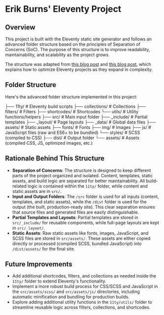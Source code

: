 # Erik Burns' Eleventy Project

## Overview
This project is built with the Eleventy static site generator and follows an advanced folder structure based on the principles of Separation of Concerns (SoC). The purpose of this structure is to improve readability, maintainability, and scalability as the project grows.

The structure was adapted from [this blog post](https://www.njfamirm.ir/en/blog/eleventy-folder-structure-guide/) and [this blog post](https://www.webstoemp.com/blog/eleventy-projects-structure/), which explains how to optimize Eleventy projects as they expand in complexity.

## Folder Structure
Here's the advanced folder structure implemented in this project:

├── 11ty/             # Eleventy build scripts
    ├── collections/  # Collections
    ├── filters/      # Filters
    ├── shortcodes/   # Shortcodes
    └── utils/        # Utility functions/helpers
├── src/              # Main input folder
    ├── _include/     # Partial templates
    ├── _layout/      # Page layouts
    ├── _data/        # Global data files
    ├── assets/       # Static assets
        ├── fonts/    # Fonts
        ├── img/      # Images
        ├── js/       # JavaScript files (raw and ES6+ to be bundled)
        └── styles/   # SCSS (compiled to CSS)
├── dist/             # Output folder
    └── assets/       # Assets (compiled CSS, JS, optimized images, etc.)

## Rationale Behind This Structure
- **Separation of Concerns**: The structure is designed to keep different parts of the project organized and isolated. Content, templates, static assets, and build logic are separated for better maintainability. All build-related logic is contained within the `11ty/` folder, while content and static assets are in `src/`.
- **Input and Output Folders**: The `/src` folder is used for all inputs (content, templates, and static assets), while the `/dist` folder is used for the output (the built, production-ready site). This clear separation ensures that source files and generated files are easily distinguishable.
- **Partial Templates and Layouts**: Partial templates are stored in `src/_include/` for reusable components, while full-page layouts are kept in `src/_layout/`.
- **Static Assets**: Raw static assets like fonts, images, JavaScript, and SCSS files are stored in `src/assets/`. These assets are either copied directly or processed (compiled SCSS, bundled JavaScript) into `/dist/assets/` for the final site.

## Future Improvements
- Add additional shortcodes, filters, and collections as needed inside the `11ty/` folder to extend Eleventy's functionality.
- Implement a more robust build process for CSS/SCSS and JavaScript in the `src/assets/scss/` and `src/assets/js/` directories, including automatic minification and bundling for production builds.
- Explore adding additional utility functions in the `11ty/utils/` folder to streamline reusable logic across filters, collections, and shortcodes.